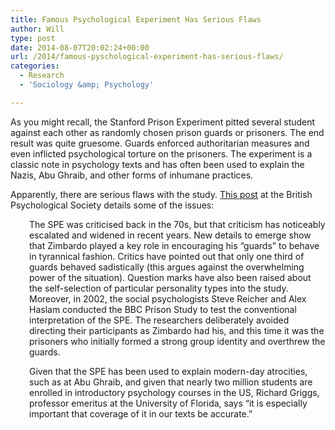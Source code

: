 ```yaml
---
title: Famous Psychological Experiment Has Serious Flaws
author: Will
type: post
date: 2014-08-07T20:02:24+00:00
url: /2014/famous-pyschological-experiment-has-serious-flaws/
categories:
  - Research
  - 'Sociology &amp; Psychology'

---
```

As you might recall, the Stanford Prison Experiment pitted several student against each other as randomly chosen prison guards or prisoners. The end result was quite gruesome. Guards enforced authoritarian measures and even inflicted psychological torture on the prisoners. The experiment is a classic note in psychology texts and has often been used to explain the Nazis, Abu Ghraib, and other forms of inhumane practices.

Apparently, there are serious flaws with the study. [This post][1] at the British Psychological Society details some of the issues:

<p style="padding-left: 30px;">
  The SPE was criticised back in the 70s, but that criticism has noticeably escalated and widened in recent years. New details to emerge show that Zimbardo played a key role in encouraging his &#8220;guards&#8221; to behave in tyrannical fashion. Critics have pointed out that only one third of guards behaved sadistically (this argues against the overwhelming power of the situation). Question marks have also been raised about the self-selection of particular personality types into the study. Moreover, in 2002, the social psychologists Steve Reicher and Alex Haslam conducted the BBC Prison Study to test the conventional interpretation of the SPE. The researchers deliberately avoided directing their participants as Zimbardo had his, and this time it was the prisoners who initially formed a strong group identity and overthrew the guards.
</p>

<p style="padding-left: 30px;">
  Given that the SPE has been used to explain modern-day atrocities, such as at Abu Ghraib, and given that nearly two million students are enrolled in introductory psychology courses in the US, Richard Griggs, professor emeritus at the University of Florida, says &#8220;it is especially important that coverage of it in our texts be accurate.&#8221;
</p>

 [1]: http://bps-research-digest.blogspot.com/2014/07/what-textbooks-dont-tell-you-one-of.html
